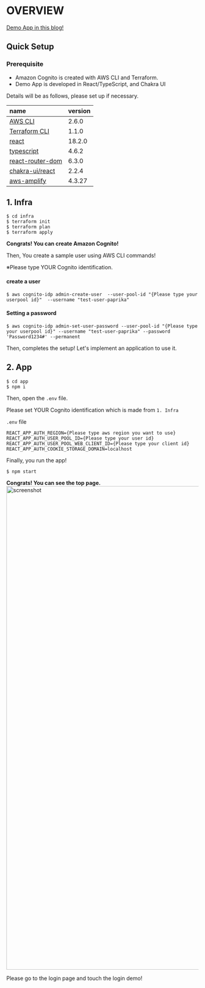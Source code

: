 # OVERVIEW

[Demo App in this blog!]()

## Quick Setup

### Prerequisite

-   Amazon Cognito is created with AWS CLI and Terraform.
-   Demo App is developed in React/TypeScript, and Chakra UI

Details will be as follows, please set up if necessary.

| name                                                                                     | version |
| :--------------------------------------------------------------------------------------- | :------ |
| [AWS CLI](https://docs.aws.amazon.com/cli/latest/userguide/getting-started-install.html) | 2.6.0   |
| [Terraform CLI](https://learn.hashicorp.com/tutorials/terraform/install-cli)             | 1.1.0   |
| [react](https://github.com/facebook/react)                                               | 18.2.0  |
| [typescript](https://github.com/microsoft/TypeScript)                                    | 4.6.2   |
| [react-router-dom](https://github.com/remix-run/react-router)                            | 6.3.0   |
| [chakra-ui/react](https://github.com/chakra-ui/chakra-ui)                                | 2.2.4   |
| [aws-amplify](https://github.com/aws-amplify/amplify-js)                                 | 4.3.27  |

## 1. Infra

```
$ cd infra
$ terraform init
$ terraform plan
$ terraform apply
```

**Congrats! You can create Amazon Cognito!**

Then, You create a sample user using AWS CLI commands!

※Please type YOUR Cognito identification.

#### create a user

```
$ aws cognito-idp admin-create-user  --user-pool-id "{Please type your userpool id}"  --username "test-user-paprika"
```

#### Setting a password

```
$ aws cognito-idp admin-set-user-password --user-pool-id "{Please type your userpool id}" --username "test-user-paprika" --password 'Password1234#' --permanent
```

Then, completes the setup! Let's implement an application to use it.

## 2. App

```
$ cd app
$ npm i
```

Then, open the `.env` file.

Please set YOUR Cognito identification which is made from `1. Infra`

`.env` file

```
REACT_APP_AUTH_REGION={Please type aws region you want to use}
REACT_APP_AUTH_USER_POOL_ID={Please type your user id}
REACT_APP_AUTH_USER_POOL_WEB_CLIENT_ID={Please type your client id}
REACT_APP_AUTH_COOKIE_STORAGE_DOMAIN=localhost

```

Finally, you run the app!

```
$ npm start
```

**Congrats! You can see the top page.**
<img width="1267" alt="screenshot" src="https://user-images.githubusercontent.com/42430018/179391595-cc787f86-9df7-49d6-9b0e-97acfdbde78a.png">

Please go to the login page and touch the login demo!

```

```
